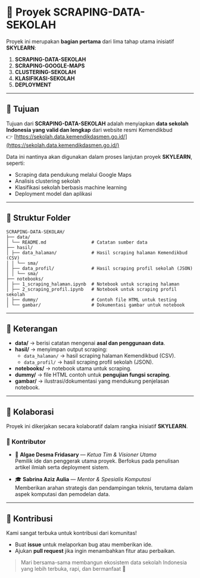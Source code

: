 # 📌 Proyek SCRAPING-DATA-SEKOLAH  

Proyek ini merupakan **bagian pertama** dari lima tahap utama inisiatif **SKYLEARN**:  

1. **SCRAPING-DATA-SEKOLAH**  
2. **SCRAPING-GOOGLE-MAPS**  
3. **CLUSTERING-SEKOLAH**  
4. **KLASIFIKASI-SEKOLAH**  
5. **DEPLOYMENT**  

---

## 🎯 Tujuan  

Tujuan dari **SCRAPING-DATA-SEKOLAH** adalah menyiapkan **data sekolah Indonesia yang valid dan lengkap** dari website resmi Kemendikbud  
👉 [https://sekolah.data.kemendikdasmen.go.id/](https://sekolah.data.kemendikdasmen.go.id/)  

Data ini nantinya akan digunakan dalam proses lanjutan proyek **SKYLEARN**, seperti:  
- Scraping data pendukung melalui Google Maps  
- Analisis clustering sekolah  
- Klasifikasi sekolah berbasis machine learning  
- Deployment model dan aplikasi  

---

## 📂 Struktur Folder  

```
SCRAPING-DATA-SEKOLAH/
├── data/
│ └── README.md                 # Catatan sumber data
├── hasil/
│ ├── data_halaman/             # Hasil scraping halaman Kemendikbud (CSV)
│ │ └── sma/
│ ├── data_profil/              # Hasil scraping profil sekolah (JSON)
│ │ └── sma/
├── notebooks/
│ ├── 1_scraping_halaman.ipynb  # Notebook untuk scraping halaman
│ ├── 2_scraping_profil.ipynb   # Notebook untuk scraping profil sekolah
│ ├── dummy/                    # Contoh file HTML untuk testing
│ └── gambar/                   # Dokumentasi gambar untuk notebook
```

---

## 📝 Keterangan  

- **data/** → berisi catatan mengenai **asal dan penggunaan data**.  
- **hasil/** → menyimpan output scraping:  
  - `data_halaman/` → hasil scraping halaman Kemendikbud (CSV).  
  - `data_profil/` → hasil scraping profil sekolah (JSON).  
- **notebooks/** → notebook utama untuk scraping.  
- **dummy/** → file HTML contoh untuk **pengujian fungsi scraping**.  
- **gambar/** → ilustrasi/dokumentasi yang mendukung penjelasan notebook.  

---

## 🤝 Kolaborasi  

Proyek ini dikerjakan secara kolaboratif dalam rangka inisiatif **SKYLEARN**.  

### 👥 Kontributor  
- 🌟 **Algae Desma Fridasary** — *Ketua Tim & Visioner Utama*  
  Pemilik ide dan penggerak utama proyek. Berfokus pada penulisan artikel ilmiah serta deployment sistem.  

- 🎓 **Sabrina Aziz Aulia** — *Mentor & Spesialis Komputasi*  
  Memberikan arahan strategis dan pendampingan teknis, terutama dalam aspek komputasi dan pemodelan data.  

---

## 📢 Kontribusi  

Kami sangat terbuka untuk kontribusi dari komunitas!  
- Buat **issue** untuk melaporkan bug atau memberikan ide.  
- Ajukan **pull request** jika ingin menambahkan fitur atau perbaikan.  

> Mari bersama-sama membangun ekosistem data sekolah Indonesia yang lebih terbuka, rapi, dan bermanfaat 🚀  

